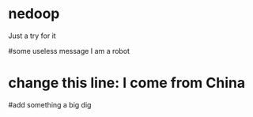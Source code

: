 # nedoop
Just a try for it

#some useless message
I am a robot
# change this line: I come from China

#add something
a big dig 
